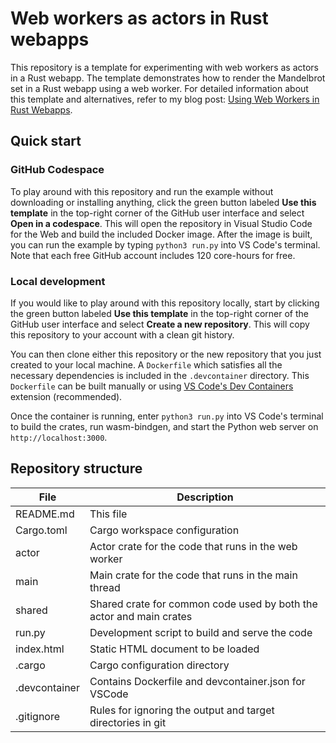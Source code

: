 # Web workers as actors in Rust webapps

This repository is a template for experimenting with web workers as actors in a Rust webapp. The template demonstrates how to render the Mandelbrot set in a Rust webapp using a web worker. For detailed information about this template and alternatives, refer to my blog post: [Using Web Workers in Rust Webapps](https://allwright.io/#/blog/20241016-using-web-workers.md).

## Quick start

### GitHub Codespace
To play around with this repository and run the example without downloading or installing anything, click the green button labeled **Use this template** in the top-right corner of the GitHub user interface and select **Open in a codespace**. This will open the repository in Visual Studio Code for the Web and build the included Docker image. After the image is built, you can run the example by typing `python3 run.py` into VS Code's terminal. Note that each free GitHub account includes 120 core-hours for free.

### Local development
If you would like to play around with this repository locally, start by clicking the green button labeled **Use this template** in the top-right corner of the GitHub user interface and select **Create a new repository**. This will copy this repository to your account with a clean git history.

You can then clone either this repository or the new repository that you just created to your local machine. A `Dockerfile` which satisfies all the necessary dependencies is included in the `.devcontainer` directory. This `Dockerfile` can be built manually or using [VS Code's Dev Containers](https://marketplace.visualstudio.com/items?itemName=ms-vscode-remote.remote-containers) extension (recommended).

Once the container is running, enter `python3 run.py` into VS Code's terminal to build the crates, run wasm-bindgen, and start the Python web server on `http://localhost:3000`.

## Repository structure

| File          | Description                                                          |
|---------------|----------------------------------------------------------------------|
| README.md     | This file                                                            |
| Cargo.toml    | Cargo workspace configuration                                        |
| actor         | Actor crate for the code that runs in the web worker                 |
| main          | Main crate for the code  that runs in the main thread                |
| shared        | Shared crate for common code used by both the actor and main crates |
| run.py        | Development script to build and serve the code                       |
| index.html    | Static HTML document to be loaded                                    |
| .cargo        | Cargo configuration directory                                        |
| .devcontainer | Contains Dockerfile and devcontainer.json for VSCode                 |
| .gitignore    | Rules for ignoring the output and target directories in git          |